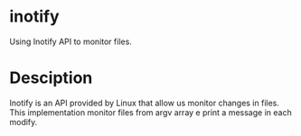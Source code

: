 # inotify
Using Inotify API to monitor files.

# Desciption
Inotify is an API provided by Linux that allow us monitor changes in files. This implementation monitor files from argv array e print a message in each modify. 
